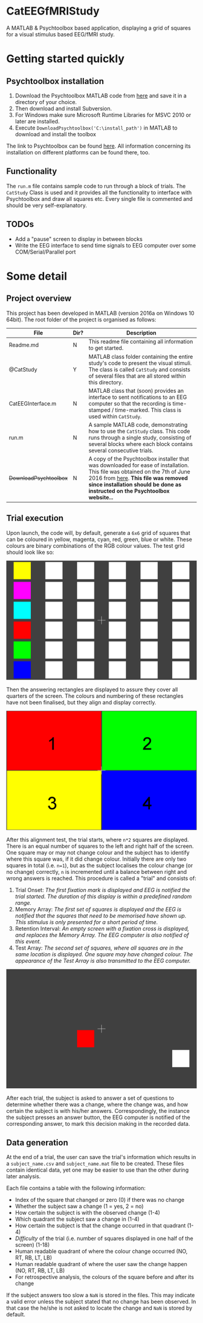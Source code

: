 # CatEEGfMRIStudy
A MATLAB & Psychtoolbox based application, displaying a grid of squares for a visual stimulus based EEG/fMRI study.

# Getting started quickly

## Psychtoolbox installation
1. Download the Psychtoolbox MATLAB code from [here](http://psychtoolbox.org/download/) and save it in a directory of your choice.
2. Then download and install Subversion.
3. For Windows make sure Microsoft Runtime Libraries for MSVC 2010 or later are installed.
4. Execute `DownloadPsychtoolbox('C:\install_path')` in MATLAB to download and install the toolbox

The link to Psychtoolbox can be found [here](http://psychtoolbox.org). All information concerning its installation on different platforms can be found there, too.

## Functionality
The `run.m` file contains sample code to run through a block of trials.
The `CatStudy` Class is used and it provides all the functionality to interface with Psychtoolbox and draw all squares etc.
Every single file is commented and should be very self-explanatory.

## TODOs
- Add a "pause" screen to display in between blocks
- Write the EEG interface to send time signals to EEG computer over some COM/Serial/Parallel port

<!-- more -->

# Some detail

## Project overview
This project has been developed in MATLAB (version 2016a on Windows 10 64bit). The root folder of the project is organised as follows:

File | Dir? | Description
------- | ------- | -------
Readme.md | N | This readme file containing all information to get started.
@CatStudy | Y | MATLAB class folder containing the entire study's code to present the visual stimuli. The class is called `CatStudy` and consists of several files that are all stored within this directory.
CatEEGInterface.m | N | MATLAB class that (soon) provides an interface to sent notifications to an EEG computer so that the recording is time-stamped / time-marked. This class is used within `CatStudy`.
run.m | N | A sample MATLAB code, demonstrating how to use the `CatStudy` class. This code runs through a single study, consisting of several blocks where each block contains several consecutive trials.
~~DownloadPsychtoolbox~~ | N | A copy of the Psychtoolbox installer that was downloaded for ease of installation. This file was obtained on the 7th of June 2016 from [here](http://psychtoolbox.org/download/#installation). **This file was removed since installation should be done as instructed on the Psychtoolbox website...**

## Trial execution

Upon launch, the code will, by default, generate a `6x6` grid of squares that can be coloured in yellow, magenta, cyan, red, green, blue or white. These colours are binary combinations of the RGB colour values. The test grid should look like so:

![Grid of 6x6 squqres](https://raw.githubusercontent.com/Muxelmann/CatEEGfMRIStudy/master/supporting/squares_grid.png)

Then the answering rectangles are displayed to assure they cover all quarters of the screen. The colours and numbering of these rectangles have not been finalised, but they align and display correctly.

![Four answering rectangles](https://raw.githubusercontent.com/Muxelmann/CatEEGfMRIStudy/master/supporting/answer_grid.png)

After this alignment test, the trial starts, where `n*2` squares are displayed. There is an equal number of squares to the left and right half of the screen. One square may or may not change colour and the subject has to identify where this square was, if it did change colour. Initially there are only two squares in total (i.e. `n=1`), but as the subject localises the colour change (or no change) correctly, `n` is incremented until a balance between right and wrong answers is reached. This procedure is called a "trial" and consists of:

1. Trial Onset: *The first fixation mark is displayed and EEG is notified the trial started. The duration of this display is within a predefined random range.*
2. Memory Array: *The first set of squares is displayed and the EEG is notified that the squares that need to be memorised have shown up. This stimulus is only presented for a short period of time.*
3. Retention Interval: *An empty screen with a fixation cross is displayed, and replaces the Memory Array. The EEG computer is also notified of this event.*
4. Test Array: *The second set of squares, where all squares are in the same location is displayed. One square may have changed colour. The appearance of the Test Array is also transmitted to the EEG computer.*

![Sample trial](https://raw.githubusercontent.com/Muxelmann/CatEEGfMRIStudy/master/supporting/sample_trial.png)

After each trial, the subject is asked to answer a set of questions to determine whether there was a change, where the change was, and how certain the subject is with his/her answers. Correspondingly, the instance the subject presses an answer button, the EEG computer is notified of the corresponding answer, to mark this decision making in the recorded data.

## Data generation

At the end of a trial, the user can save the trial's information which results in a `subject_name.csv` and `subject_name.mat` file to be created. These files contain identical data, yet one may be easier to use than the other during later analysis.

Each file contains a table with the following information:

- Index of the square that changed or zero (0) if there was no change
- Whether the subject saw a change (1 = yes, 2 = no)
- How certain the subject is with the observed change (1-4)
- Which quadrant the subject saw a change in (1-4)
- How certain the subject is that the change occurred in that quadrant (1-4)
- *Difficulty* of the trial (i.e. number of squares displayed in one half of the screen) (1-18)
- Human readable quadrant of where the colour change occurred (NO, RT, RB, LT, LB)
- Human readable quadrant of where the user saw the change happen  (NO, RT, RB, LT, LB)
- For retrospective analysis, the colours of the square before and after its change

If the subject answers too slow a `NaN` is stored in the files. This may indicate a valid error unless the subject stated that no change has been observed. In that case the he/she is not asked to locate the change and `NaN` is stored by default.


